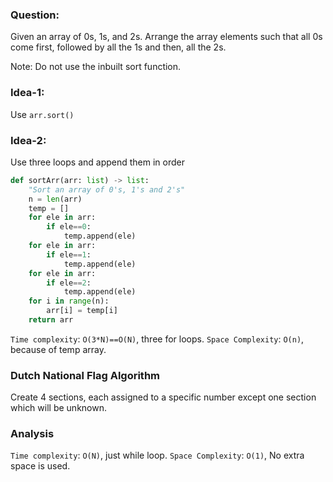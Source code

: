 ### Question:

Given an array of 0s, 1s, and 2s. Arrange the array elements such that all 0s come first, followed by all the 1s and then, all the 2s.

Note: Do not use the inbuilt sort function.

### Idea-1:

Use `arr.sort()`

### Idea-2:

Use three loops and append them in order

```py
def sortArr(arr: list) -> list:
    "Sort an array of 0's, 1's and 2's"
    n = len(arr)
    temp = []
    for ele in arr:
        if ele==0:
            temp.append(ele)
    for ele in arr:
        if ele==1:
            temp.append(ele)
    for ele in arr:
        if ele==2:
            temp.append(ele)
    for i in range(n):
        arr[i] = temp[i]
    return arr
```

`Time complexity`: `O(3*N)==O(N)`, three for loops.
`Space Complexity`: `O(n)`, because of temp array.

### Dutch National Flag Algorithm

Create 4 sections, each assigned to a specific number except one section which will be unknown.

### Analysis

`Time complexity`: `O(N)`, just while loop.
`Space Complexity`: `O(1)`, No extra space is used.
